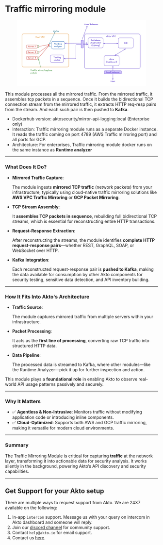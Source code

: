# Traffic mirroring module

<figure><img src="../.gitbook/assets/image (1) (1) (1) (1).png" alt=""><figcaption></figcaption></figure>

This module processes all the mirrored traffic. From the mirrored traffic, it assembles tcp packets in a sequence. Once it builds the bidirectional TCP connection stream from the mirrored traffic, it extracts HTTP req-resp pairs from the stream. And each such pair is then pushed to **Kafka**.

* Dockerhub version: aktosecurity/mirror-api-logging:local (Enterprise only)
* Interaction: Traffic mirroring module runs as a separate Docker instance. It reads the traffic coming on port 4789 (AWS Traffic mirroring port) and all ports for GCP.
* Architecture: For enterprises, Traffic mirroring module docker runs on the same instance as **Runtime analyzer**

***

### What Does It Do?

*   **Mirrored Traffic Capture**:

    The module ingests **mirrored TCP traffic** (network packets) from your infrastructure, typically using cloud-native traffic mirroring solutions like **AWS VPC Traffic Mirroring** or **GCP Packet Mirroring**.
*   **TCP Stream Assembly**:

    It **assembles TCP packets in sequence**, rebuilding full bidirectional TCP streams, which is essential for reconstructing entire HTTP transactions.
*   **Request-Response Extraction**:

    After reconstructing the streams, the module identifies **complete HTTP request-response pairs**—whether REST, GraphQL, SOAP, or WebSocket over HTTP.
*   **Kafka Integration**:

    Each reconstructed request-response pair is **pushed to Kafka**, making the data available for consumption by other Akto components for security testing, sensitive data detection, and API inventory building.

***

### How It Fits Into Akto's Architecture

*   **Traffic Source**:

    The module captures mirrored traffic from multiple servers within your infrastructure.
*   **Packet Processing**:

    It acts as the **first line of processing**, converting raw TCP traffic into structured HTTP data.
*   **Data Pipeline**:

    The processed data is streamed to Kafka, where other modules—like the Runtime Analyzer—pick it up for further inspection and action.

This module plays a **foundational role** in enabling Akto to observe real-world API usage patterns passively and securely.

***

### Why It Matters

* ✅ **Agentless & Non-Intrusive**: Monitors traffic without modifying application code or introducing inline components.
* ✅ **Cloud-Optimized**: Supports both AWS and GCP traffic mirroring, making it versatile for modern cloud environments.

***

### Summary

The Traffic Mirroring Module is critical for capturing **traffic** at the network layer, transforming it into actionable data for security analysis. It works silently in the background, powering Akto’s API discovery and security capabilities.

***

## Get Support for your Akto setup

There are multiple ways to request support from Akto. We are 24X7 available on the following:

1. In-app `intercom` support. Message us with your query on intercom in Akto dashboard and someone will reply.
2. Join our [discord channel](https://www.akto.io/community) for community support.
3. Contact `help@akto.io` for email support.
4. Contact us [here](https://www.akto.io/contact-us).
